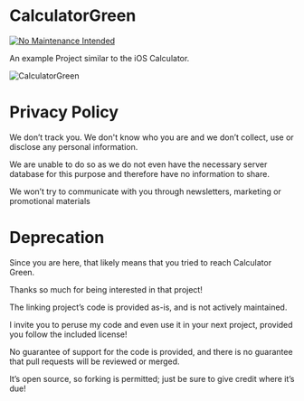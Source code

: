 # CalculatorGreen

[![No Maintenance Intended](https://img.shields.io/badge/No%20Maintenance%20Intended-X-red.svg)](https://github.com/Tragopoulos/CalculatorGreen)
  
An example Project similar to the iOS Calculator.

![CalculatorGreen](https://raw.githubusercontent.com/FotiosTragopoulos/CalculatorGreen/master/image.png)

# Privacy Policy

We don’t track you. We don't know who you are and we don’t collect, use or disclose any personal information.

We are unable to do so as we do not even have the necessary server database for this purpose and therefore have no information to share.

We won’t try to communicate with you through newsletters, marketing or promotional materials

# Deprecation

Since you are here, that likely means that you tried to reach Calculator Green.

Thanks so much for being interested in that project!

The linking project’s code is provided as-is, and is not actively maintained.

I invite you to peruse my code and even use it in your next project, provided you follow the included license!

No guarantee of support for the code is provided, and there is no guarantee that pull requests will be reviewed or merged.

It’s open source, so forking is permitted; just be sure to give credit where it’s due!
